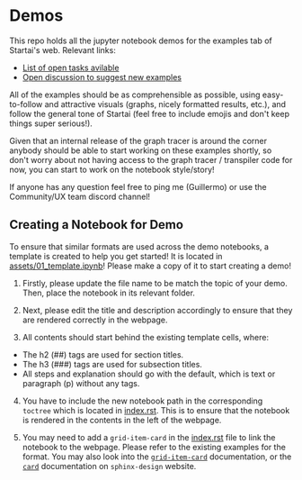 # Demos

This repo holds all the jupyter notebook demos for the examples tab of Startai's web. Relevant links:
- [List of open tasks avilable](https://github.com/khulnasoft/demos/issues/2) 
- [Open discussion to suggest new examples](https://github.com/khulnasoft/demos/issues/1)

All of the examples should be as comprehensible as possible, using easy-to-follow and attractive visuals (graphs, nicely formatted results, etc.), and follow the general tone of Startai (feel free to include emojis and don't keep things super serious!).

Given that an internal release of the graph tracer is around the corner anybody should be able to start working on these examples shortly, so don't worry about not having access to the graph tracer / transpiler code for now, you can start to work on the notebook style/story!

If anyone has any question feel free to ping me (Guillermo) or use the Community/UX team discord channel!

## Creating a Notebook for Demo

To ensure that similar formats are used across the demo notebooks, a template is created to help you get started! It is located in [assets/01_template.ipynb](assets/01_template.ipynb)! Please make a copy of it to start creating a demo!

1. Firstly, please update the file name to be match the topic of your demo. Then, place the notebook in its relevant folder.

2. Next, please edit the title and description accordingly to ensure that they are rendered correctly in the webpage.

3. All contents should start behind the existing template cells, where:
- The h2 (##) tags are used for section titles.
- The h3 (###) tags are used for subsection titles.
- All steps and explanation should go with the default, which is text or paragraph (p) without any tags.

4. You have to include the new notebook path in the corresponding `toctree` which
is located in [index.rst](docs/index.rst). This is to ensure that the notebook is rendered in the contents in the left of the webpage.

5. You may need to add a `grid-item-card` in the [index.rst](docs/index.rst) file to link
the notebook to the webpage. Please refer to the existing examples for the format. You may
also look into the [`grid-item-card`](https://sphinx-design.readthedocs.io/en/latest/grids.html)
documentation, or the [`card`](https://sphinx-design.readthedocs.io/en/latest/cards.html)
documentation on `sphinx-design` website.
